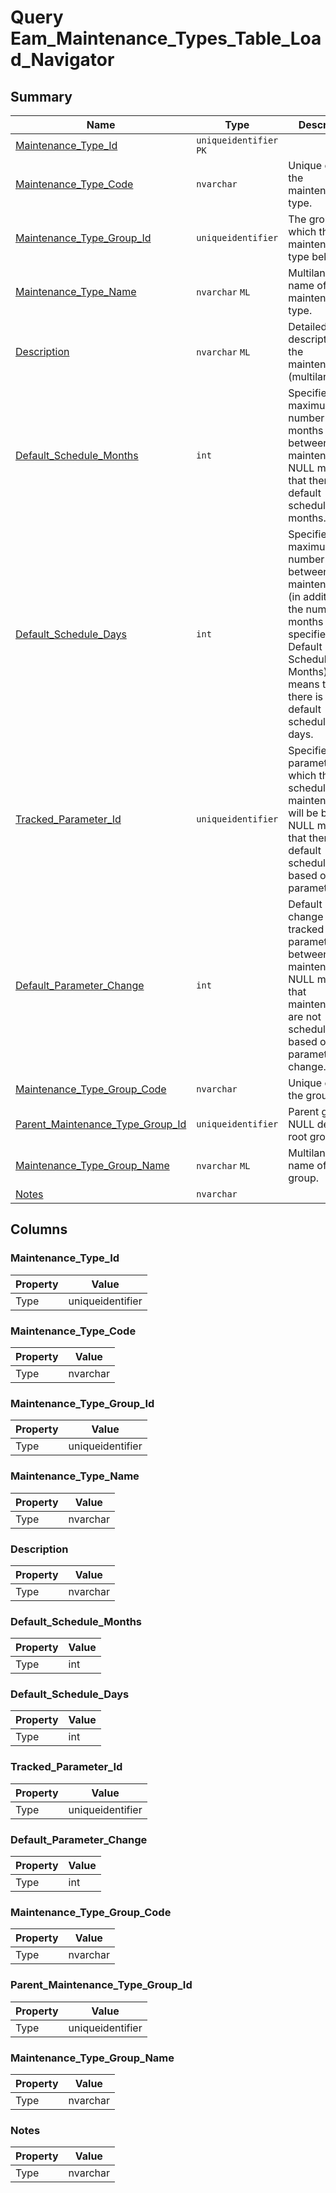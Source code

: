 # Query Eam_Maintenance_Types_Table_Load_Navigator


## Summary

| Name | Type | Description |
| - | - | --- |
|[Maintenance_Type_Id](#maintenance_type_id)|`uniqueidentifier` `PK`||
|[Maintenance_Type_Code](#maintenance_type_code)|`nvarchar` |Unique code of the maintenance type.|
|[Maintenance_Type_Group_Id](#maintenance_type_group_id)|`uniqueidentifier` |The group, to which this maintenance type belongs.|
|[Maintenance_Type_Name](#maintenance_type_name)|`nvarchar` `ML`|Multilanguage name of the maintenance type.|
|[Description](#description)|`nvarchar` `ML`|Detailed description of the maintenance (multilanguage).|
|[Default_Schedule_Months](#default_schedule_months)|`int` |Specifies the maximum number of months between two maintenances. NULL means that there is no default schedule in months.|
|[Default_Schedule_Days](#default_schedule_days)|`int` |Specifies the maximum number of days between two maintenances (in addition to the number of months specified in Default Schedule Months). NULL means that there is no default schedule in days.|
|[Tracked_Parameter_Id](#tracked_parameter_id)|`uniqueidentifier` |Specifies the parameter, on which the next scheduled maintenance will be based. NULL means that there is no default schedule, based on parameter.|
|[Default_Parameter_Change](#default_parameter_change)|`int` |Default positive change of the tracked parameter between two maintenances. NULL means, that maintenances are not scheduled based on parameter change.|
|[Maintenance_Type_Group_Code](#maintenance_type_group_code)|`nvarchar` |Unique code of the group.|
|[Parent_Maintenance_Type_Group_Id](#parent_maintenance_type_group_id)|`uniqueidentifier` |Parent group. NULL denotes a root group.|
|[Maintenance_Type_Group_Name](#maintenance_type_group_name)|`nvarchar` `ML`|Multilanguage name of the group.|
|[Notes](#notes)|`nvarchar` ||

## Columns

### Maintenance_Type_Id

| Property | Value |
| - | - |
|Type|uniqueidentifier|

### Maintenance_Type_Code

| Property | Value |
| - | - |
|Type|nvarchar|

### Maintenance_Type_Group_Id

| Property | Value |
| - | - |
|Type|uniqueidentifier|

### Maintenance_Type_Name

| Property | Value |
| - | - |
|Type|nvarchar|

### Description

| Property | Value |
| - | - |
|Type|nvarchar|

### Default_Schedule_Months

| Property | Value |
| - | - |
|Type|int|

### Default_Schedule_Days

| Property | Value |
| - | - |
|Type|int|

### Tracked_Parameter_Id

| Property | Value |
| - | - |
|Type|uniqueidentifier|

### Default_Parameter_Change

| Property | Value |
| - | - |
|Type|int|

### Maintenance_Type_Group_Code

| Property | Value |
| - | - |
|Type|nvarchar|

### Parent_Maintenance_Type_Group_Id

| Property | Value |
| - | - |
|Type|uniqueidentifier|

### Maintenance_Type_Group_Name

| Property | Value |
| - | - |
|Type|nvarchar|

### Notes

| Property | Value |
| - | - |
|Type|nvarchar|



